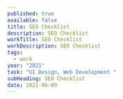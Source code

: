 ```yaml
---
published: true
available: false
title: SEO Checklist
description: SEO Checklist
workTitle: SEO Checklist
workDescription: SEO Checklist
tags:
  - work
year: "2021"
task: "UI Design, Web Development "
subHeading: SEO Checklist
date: 2021-06-09
---
```

